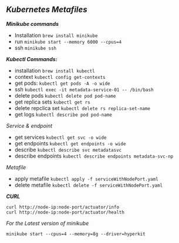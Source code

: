 
***Kubernetes Metafiles***
-

***Minikube commands***

- Installation	`brew install minikube`
- run `minikube start --memory 6000 --cpus=4 `
- ssh `minikube ssh`

***Kubectl Commands:***

- installation `brew install kubectl `
- context `kubectl config get-contexts`
- get pods: `kubectl get pods -A -o wide`
- ssh `kubectl exec -it metadata-service-01 -- /bin/bash`
- delete pods `kubectl delete pod pod-name`
- get replica sets `kubectl get rs`
- delete repclica set `kubectl delete rs replica-set-name`
- get logs `kubectl describe pod pod-name`

*Service & endpoint*
- get services `kubectl get svc -o wide`
- get endpoints `kubectl get endpoints -o wide`
- describe `kubectl describe svc metadatasvc`
- describe endpoints `kubectl describe endpoints metadata-svc-np`

*Metafile*
- apply metafile `kubectl apply -f serviceWithNodePort.yaml`
- delete metafile `kubectl delete -f serviceWithNodePort.yaml` 


***CURL***
```
curl http://node-ip:node-port/actuator/info
curl http://node-ip:node-port/actuator/health
```

*For the Latest version of minikube*
```
minikube start --cpus=4 --memory=8g --driver=hyperkit
```
